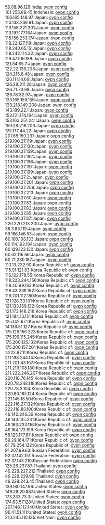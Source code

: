 59.88.96.126:India: [ovpn config](vpn/59_88_96_126.ovpn)  
101.255.89.45:Indonesia: [ovpn config](vpn/101_255_89_45.ovpn)  
106.165.148.97:Japan: [ovpn config](vpn/106_165_148_97.ovpn)  
110.133.239.91:Japan: [ovpn config](vpn/110_133_239_91.ovpn)  
113.158.221.201:Japan: [ovpn config](vpn/113_158_221_201.ovpn)  
113.197.177.164:Japan: [ovpn config](vpn/113_197_177_164.ovpn)  
118.156.253.174:Japan: [ovpn config](vpn/118_156_253_174.ovpn)  
118.22.127.119:Japan: [ovpn config](vpn/118_22_127_119.ovpn)  
118.240.65.15:Japan: [ovpn config](vpn/118_240_65_15.ovpn)  
119.242.114.32:Japan: [ovpn config](vpn/119_242_114_32.ovpn)  
119.47.106.188:Japan: [ovpn config](vpn/119_47_106_188.ovpn)  
121.84.65.7:Japan: [ovpn config](vpn/121_84_65_7.ovpn)  
122.22.136.203:Japan: [ovpn config](vpn/122_22_136_203.ovpn)  
124.215.6.48:Japan: [ovpn config](vpn/124_215_6_48.ovpn)  
126.111.14.66:Japan: [ovpn config](vpn/126_111_14_66.ovpn)  
126.28.211.28:Japan: [ovpn config](vpn/126_28_211_28.ovpn)  
126.71.73.98:Japan: [ovpn config](vpn/126_71_73_98.ovpn)  
126.78.32.97:Japan: [ovpn config](vpn/126_78_32_97.ovpn)  
133.165.159.159:Japan: [ovpn config](vpn/133_165_159_159.ovpn)  
133.218.149.208:Japan: [ovpn config](vpn/133_218_149_208.ovpn)  
143.189.22.1:Japan: [ovpn config](vpn/143_189_22_1.ovpn)  
153.131.174.164:Japan: [ovpn config](vpn/153_131_174_164.ovpn)  
153.163.251.241:Japan: [ovpn config](vpn/153_163_251_241.ovpn)  
159.28.216.203:Japan: [ovpn config](vpn/159_28_216_203.ovpn)  
175.177.44.22:Japan: [ovpn config](vpn/175_177_44_22.ovpn)  
207.65.150.237:Japan: [ovpn config](vpn/207_65_150_237.ovpn)  
219.100.37.119:Japan: [ovpn config](vpn/219_100_37_119.ovpn)  
219.100.37.120:Japan: [ovpn config](vpn/219_100_37_120.ovpn)  
219.100.37.159:Japan: [ovpn config](vpn/219_100_37_159.ovpn)  
219.100.37.192:Japan: [ovpn config](vpn/219_100_37_192.ovpn)  
219.100.37.196:Japan: [ovpn config](vpn/219_100_37_196.ovpn)  
219.100.37.197:Japan: [ovpn config](vpn/219_100_37_197.ovpn)  
219.100.37.199:Japan: [ovpn config](vpn/219_100_37_199.ovpn)  
219.100.37.2:Japan: [ovpn config](vpn/219_100_37_2.ovpn)  
219.100.37.201:Japan: [ovpn config](vpn/219_100_37_201.ovpn)  
219.100.37.209:Japan: [ovpn config](vpn/219_100_37_209.ovpn)  
219.100.37.213:Japan: [ovpn config](vpn/219_100_37_213.ovpn)  
219.100.37.60:Japan: [ovpn config](vpn/219_100_37_60.ovpn)  
219.100.37.63:Japan: [ovpn config](vpn/219_100_37_63.ovpn)  
219.100.37.83:Japan: [ovpn config](vpn/219_100_37_83.ovpn)  
219.100.37.85:Japan: [ovpn config](vpn/219_100_37_85.ovpn)  
219.100.37.87:Japan: [ovpn config](vpn/219_100_37_87.ovpn)  
220.220.213.200:Japan: [ovpn config](vpn/220_220_213_200.ovpn)  
36.3.85.119:Japan: [ovpn config](vpn/36_3_85_119.ovpn)  
59.166.146.53:Japan: [ovpn config](vpn/59_166_146_53.ovpn)  
60.100.198.133:Japan: [ovpn config](vpn/60_100_198_133.ovpn)  
60.114.192.104:Japan: [ovpn config](vpn/60_114_192_104.ovpn)  
60.129.123.130:Japan: [ovpn config](vpn/60_129_123_130.ovpn)  
60.62.116.66:Japan: [ovpn config](vpn/60_62_116_66.ovpn)  
60.71.230.167:Japan: [ovpn config](vpn/60_71_230_167.ovpn)  
110.13.232.90:Korea Republic of: [ovpn config](vpn/110_13_232_90.ovpn)  
115.91.121.83:Korea Republic of: [ovpn config](vpn/115_91_121_83.ovpn)  
116.122.178.55:Korea Republic of: [ovpn config](vpn/116_122_178_55.ovpn)  
118.223.244.156:Korea Republic of: [ovpn config](vpn/118_223_244_156.ovpn)  
118.40.99.183:Korea Republic of: [ovpn config](vpn/118_40_99_183.ovpn)  
118.43.239.162:Korea Republic of: [ovpn config](vpn/118_43_239_162.ovpn)  
119.201.112.180:Korea Republic of: [ovpn config](vpn/119_201_112_180.ovpn)  
121.128.33.131:Korea Republic of: [ovpn config](vpn/121_128_33_131.ovpn)  
121.133.169.132:Korea Republic of: [ovpn config](vpn/121_133_169_132.ovpn)  
121.173.148.218:Korea Republic of: [ovpn config](vpn/121_173_148_218.ovpn)  
121.184.16.151:Korea Republic of: [ovpn config](vpn/121_184_16_151.ovpn)  
125.142.67.1:Korea Republic of: [ovpn config](vpn/125_142_67_1.ovpn)  
14.138.51.127:Korea Republic of: [ovpn config](vpn/14_138_51_127.ovpn)  
175.126.156.223:Korea Republic of: [ovpn config](vpn/175_126_156_223.ovpn)  
175.196.115.245:Korea Republic of: [ovpn config](vpn/175_196_115_245.ovpn)  
175.200.125.132:Korea Republic of: [ovpn config](vpn/175_200_125_132.ovpn)  
175.200.157.201:Korea Republic of: [ovpn config](vpn/175_200_157_201.ovpn)  
1.222.87.11:Korea Republic of: [ovpn config](vpn/1_222_87_11.ovpn)  
211.198.244.14:Korea Republic of: [ovpn config](vpn/211_198_244_14.ovpn)  
211.201.43.107:Korea Republic of: [ovpn config](vpn/211_201_43_107.ovpn)  
211.219.108.180:Korea Republic of: [ovpn config](vpn/211_219_108_180.ovpn)  
211.222.246.207:Korea Republic of: [ovpn config](vpn/211_222_246_207.ovpn)  
220.118.76.145:Korea Republic of: [ovpn config](vpn/220_118_76_145.ovpn)  
220.78.248.118:Korea Republic of: [ovpn config](vpn/220_78_248_118.ovpn)  
220.78.3.104:Korea Republic of: [ovpn config](vpn/220_78_3_104.ovpn)  
220.80.185.124:Korea Republic of: [ovpn config](vpn/220_80_185_124.ovpn)  
221.145.16.50:Korea Republic of: [ovpn config](vpn/221_145_16_50.ovpn)  
222.116.27.132:Korea Republic of: [ovpn config](vpn/222_116_27_132.ovpn)  
222.118.86.100:Korea Republic of: [ovpn config](vpn/222_118_86_100.ovpn)  
49.142.246.39:Korea Republic of: [ovpn config](vpn/49_142_246_39.ovpn)  
49.143.135.231:Korea Republic of: [ovpn config](vpn/49_143_135_231.ovpn)  
49.163.233.116:Korea Republic of: [ovpn config](vpn/49_163_233_116.ovpn)  
49.164.173.199:Korea Republic of: [ovpn config](vpn/49_164_173_199.ovpn)  
58.123.177.87:Korea Republic of: [ovpn config](vpn/58_123_177_87.ovpn)  
59.29.164.171:Korea Republic of: [ovpn config](vpn/59_29_164_171.ovpn)  
61.79.254.122:Korea Republic of: [ovpn config](vpn/61_79_254_122.ovpn)  
91.207.99.63:Russian Federation: [ovpn config](vpn/91_207_99_63.ovpn)  
92.37.142.151:Russian Federation: [ovpn config](vpn/92_37_142_151.ovpn)  
92.37.143.210:Russian Federation: [ovpn config](vpn/92_37_143_210.ovpn)  
125.26.237.87:Thailand: [ovpn config](vpn/125_26_237_87.ovpn)  
49.228.227.212:Thailand: [ovpn config](vpn/49_228_227_212.ovpn)  
49.228.229.99:Thailand: [ovpn config](vpn/49_228_229_99.ovpn)  
49.228.243.45:Thailand: [ovpn config](vpn/49_228_243_45.ovpn)  
139.180.147.96:United States: [ovpn config](vpn/139_180_147_96.ovpn)  
149.28.20.88:United States: [ovpn config](vpn/149_28_20_88.ovpn)  
173.233.73.3:United States: [ovpn config](vpn/173_233_73_3.ovpn)  
174.63.57.128:United States: [ovpn config](vpn/174_63_57_128.ovpn)  
207.148.112.140:United States: [ovpn config](vpn/207_148_112_140.ovpn)  
96.41.51.111:United States: [ovpn config](vpn/96_41_51_111.ovpn)  
210.245.110.135:Viet Nam: [ovpn config](vpn/210_245_110_135.ovpn)  
